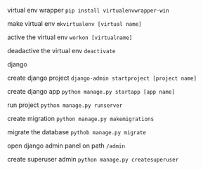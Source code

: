 virtual env wrapper
`pip install virtualenvwrapper-win`

make virtual env
`mkvirtualenv [virtual name]`

active the virtual env
`workon [virtualname]`

deadactive the virtual env
`deactivate`

django

create django project
`django-admin startproject [project name]`

create django app
`python manage.py startapp [app name]`

run project
`python manage.py runserver`

create migration
`python manage.py makemigrations`

migrate the database
`pythob manage.py migrate`

open django admin panel on path `/admin`

create superuser admin
`python manage.py createsuperuser`
